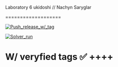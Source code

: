 Laboratory 6
ukidoshi // Nachyn Saryglar

===================

[![Push_release_w/_tag](https://github.com/ukidoshi/lab06/actions/workflows/release.yml/badge.svg)](https://github.com/ukidoshi/lab06/actions/workflows/release.yml)

[![Solver_run](https://github.com/ukidoshi/lab06/actions/workflows/main.yml/badge.svg)](https://github.com/ukidoshi/lab06/actions/workflows/main.yml)

W/ veryfied tags ✅
++++
==================== 
